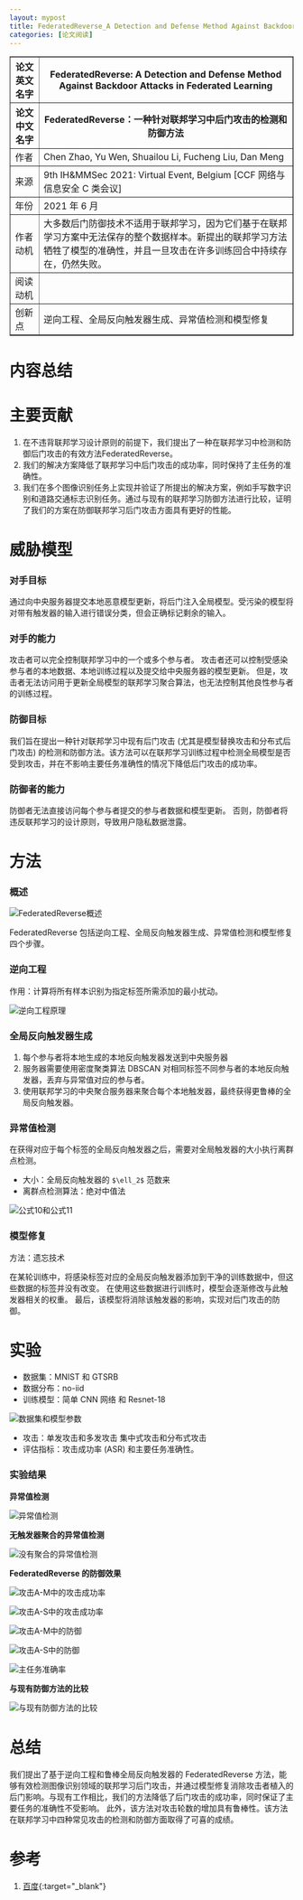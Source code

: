 ```yaml
---
layout: mypost
title: FederatedReverse_A Detection and Defense Method Against Backdoor Attacks in Federated Learning
categories: [论文阅读]
---
```


<table border="1">
    <tr>
        <th>论文英文名字</th>
        <th>FederatedReverse: A Detection and Defense Method Against Backdoor Attacks in Federated Learning</th>
    </tr>
    <tr>
        <th>论文中文名字</th>
        <th>FederatedReverse：一种针对联邦学习中后门攻击的检测和防御方法</th>
    </tr>
    <tr>
        <td>作者</td>
        <td>Chen Zhao, Yu Wen, Shuailou Li, Fucheng Liu, Dan Meng</td>
    </tr>
    <tr>
        <td>来源</td>
        <td>9th IH&MMSec 2021: Virtual Event, Belgium [CCF 网络与信息安全 C 类会议]</td>
    </tr>
    <tr>
        <td>年份</td>
        <td>2021 年 6 月</td>
    </tr>
    <tr>
        <td>作者动机</td>
        <td>大多数后门防御技术不适用于联邦学习，因为它们基于在联邦学习方案中无法保存的整个数据样本。新提出的联邦学习方法牺牲了模型的准确性，并且一旦攻击在许多训练回合中持续存在，仍然失败。</td>
    </tr>
    <tr>
        <td>阅读动机</td>
        <td></td>
    </tr>
    <tr>
        <td>创新点</td>
        <td>逆向工程、全局反向触发器生成、异常值检测和模型修复</td>
    </tr>
</table>

# 内容总结

# 主要贡献

1. 在不违背联邦学习设计原则的前提下，我们提出了一种在联邦学习中检测和防御后门攻击的有效方法FederatedReverse。
2. 我们的解决方案降低了联邦学习中后门攻击的成功率，同时保持了主任务的准确性。
3. 我们在多个图像识别任务上实现并验证了所提出的解决方案，例如手写数字识别和道路交通标志识别任务。通过与现有的联邦学习防御方法进行比较，证明了我们的方案在防御联邦学习后门攻击方面具有更好的性能。

# 威胁模型

### 对手目标

通过向中央服务器提交本地恶意模型更新，将后门注入全局模型。受污染的模型将对带有触发器的输入进行错误分类，但会正确标记剩余的输入。

### 对手的能力

攻击者可以完全控制联邦学习中的一个或多个参与者。 攻击者还可以控制受感染参与者的本地数据、本地训练过程以及提交给中央服务器的模型更新。 但是，攻击者无法访问用于更新全局模型的联邦学习聚合算法，也无法控制其他良性参与者的训练过程。

### 防御目标

我们旨在提出一种针对联邦学习中现有后门攻击 (尤其是模型替换攻击和分布式后门攻击) 的检测和防御方法。该方法可以在联邦学习训练过程中检测全局模型是否受到攻击，并在不影响主要任务准确性的情况下降低后门攻击的成功率。

### 防御者的能力

防御者无法直接访问每个参与者提交的参与者数据和模型更新。 否则，防御者将违反联邦学习的设计原则，导致用户隐私数据泄露。


# 方法

### 概述

![FederatedReverse概述](FederatedReverse概述.png)

FederatedReverse 包括逆向工程、全局反向触发器生成、异常值检测和模型修复四个步骤。

### 逆向工程

作用：计算将所有样本识别为指定标签所需添加的最小扰动。

![逆向工程原理](逆向工程原理.png)

### 全局反向触发器生成

1. 每个参与者将本地生成的本地反向触发器发送到中央服务器
2. 服务器需要使用密度聚类算法 DBSCAN 对相同标签不同参与者的本地反向触发器，丢弃与异常值对应的参与者。
3. 使用联邦学习的中央聚合服务器来聚合每个本地触发器，最终获得更鲁棒的全局反向触发器。

### 异常值检测

在获得对应于每个标签的全局反向触发器之后，需要对全局触发器的大小执行离群点检测。

+ 大小：全局反向触发器的 `$\ell_2$` 范数来
+ 离群点检测算法：绝对中值法

![公式10和公式11](公式10和公式11.png)

### 模型修复

方法：遗忘技术

在某轮训练中，将感染标签对应的全局反向触发器添加到干净的训练数据中，但这些数据的标签并没有改变。 在使用这些数据进行训练时，模型会逐渐修改与此触发器相关的权重。 最后，该模型将消除该触发器的影响，实现对后门攻击的防御。

# 实验

+ 数据集：MNIST 和 GTSRB
+ 数据分布：no-iid
+ 训练模型：简单 CNN 网络 和 Resnet-18

![数据集和模型参数](数据集和模型参数.png)

+ 攻击：单发攻击和多发攻击 集中式攻击和分布式攻击
+ 评估指标：攻击成功率 (ASR) 和主要任务准确性。

### 实验结果

**异常值检测**

![异常值检测](异常值检测.png)

**无触发器聚合的异常值检测**

![没有聚合的异常值检测](没有聚合的异常值检测.png)

**FederatedReverse 的防御效果**

![攻击A-M中的攻击成功率](攻击A-M中的攻击成功率.png)

![攻击A-S中的攻击成功率](攻击A-S中的攻击成功率.png)

![攻击A-M中的防御](攻击A-M中的防御.png)

![攻击A-S中的防御](攻击A-S中的防御.png)

![主任务准确率](主任务准确率.png)

**与现有防御方法的比较**

![与现有防御方法的比较](与现有防御方法的比较.png)

# 总结

我们提出了基于逆向工程和鲁棒全局反向触发器的 FederatedReverse 方法，能够有效检测图像识别领域的联邦学习后门攻击，并通过模型修复消除攻击者植入的后门影响。与现有工作相比，我们的方法降低了后门攻击的成功率，同时保证了主要任务的准确性不受影响。 此外，该方法对攻击轮数的增加具有鲁棒性。该方法在联邦学习中四种常见攻击的检测和防御方面取得了可喜的成绩。

# 参考

1. [百度](https://www.baidu.com){:target="_blank"}